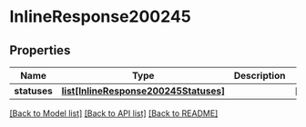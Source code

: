 # InlineResponse200245

## Properties
Name | Type | Description | Notes
------------ | ------------- | ------------- | -------------
**statuses** | [**list[InlineResponse200245Statuses]**](InlineResponse200245Statuses.md) |  | [optional] 

[[Back to Model list]](../README.md#documentation-for-models) [[Back to API list]](../README.md#documentation-for-api-endpoints) [[Back to README]](../README.md)

